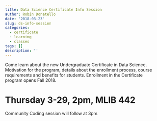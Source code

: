 ```yaml
---
title: Data Science Certificate Info Session
author: Robin Donatello
date: '2018-03-23'
slug: ds-info-session
categories:
  - certificate
  - learning
  - classes
tags: []
description: ''
---
```


Come learn about the new Undergraduate Certificate in Data Science. Motivation for the program, details about the enrollment process, course requirements and benefits for students. Enrollment in the Certificate program opens Fall 2018.

# Thursday 3-29, 2pm, MLIB 442

Community Coding session will follow at 3pm. 
